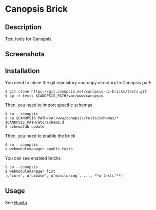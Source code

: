 #  Canopsis Brick

## Description

Test tools for Canopsis

## Screenshots



## Installation

You need to clone the git repository and copy directory to Canopsis path

    $ git clone https://git.canopsis.net/canopsis-ui-bricks/tests.git
    $ cp -r tests $CANOPSIS_PATH/var/www/canopsis

Then, you need to import specific schemas

    $ su - canopsis
    $ cp $CANOPSIS_PATH/var/www/canopsis/tests/schemas/* $CANOPSIS_PATH/etc/schema.d
    $ schema2db update

Then, you need to enable the brick

    $ su - canopsis
    $ webmodulemanager enable tests

You can see enabled bricks

    $ su - canopsis
    $ webmodulemanager list
    [u'core', u'uibase', u'monitoring', ..., **u'tests'**]

## Usage

See [Howto](https://git.canopsis.net/canopsis-ui-bricks/tests/blob/master/doc/index.rst)
